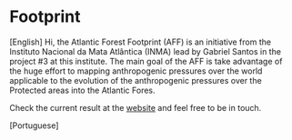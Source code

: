 # Footprint

[English] Hi, the Atlantic Forest Footprint (AFF) is an initiative from the Instituto Nacional da Mata Atlântica (INMA) lead by Gabriel Santos in the project #3 at this institute. The main goal of the AFF is take advantage of the huge effort to mapping anthropogenic pressures over the world applicable to the evolution of the anthropogenic pressures over the Protected areas into the Atlantic Fores.

Check the current result at the [website](ecosantos.github.io/Footprint/) and feel free to be in touch.



[Portuguese]
